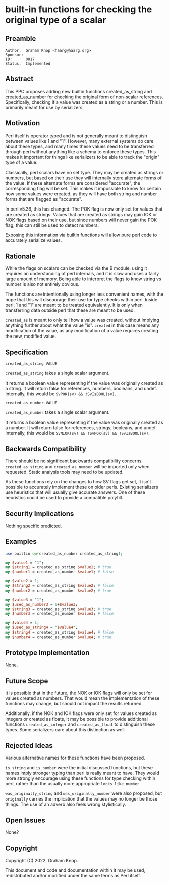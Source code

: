 # built-in functions for checking the original type of a scalar

## Preamble

    Author:  Graham Knop <haarg@haarg.org>
    Sponsor:
    ID:      0017
    Status:  Implemented

## Abstract

This PPC proposes adding new builtin functions created_as_string and
created_as_number for checking the original form of non-scalar references.
Specifically, checking if a value was created as a string or a number. This
is primarily meant for use by serializers.

## Motivation

Perl itself is operator typed and is not generally meant to distinguish
between values like 1 and "1". However, many external systems do care about
these types, and many times these values need to be transferred through perl
without anything like a schema to enforce these types. This makes it important
for things like serializers to be able to track the "origin" type of a value.

Classically, perl scalars have no set type. They may be created as strings or
numbers, but based on their use they will internally store alternate forms of
the value. If these alternate forms are considered "accurate", the
corresponding flag will be set. This makes it impossible to know for certain
how some values were created, as they will have both string and number forms
that are flagged as "accurate".

In perl v5.36, this has changed. The POK flag is now only set for values that
are created as strings. Values that are created as strings may gain IOK or NOK
flags based on their use, but since numbers will never gain the POK flag, this
can still be used to detect numbers.

Exposing this information via builtin functions will allow pure perl code to
accurately serialize values.

## Rationale

While the flags on scalars can be checked via the B module, using it requires
an understanding of perl internals, and it is slow and uses a fairly large
amount of memory. Being able to interpret the flags to know string vs number
is also not entirely obvious.

The functions are intentionally using longer less convenient names, with the
hope that this will discourage their use for type checks within perl. Inside
perl, 1 and "1" are meant to be treated equivalently. It is only when
transferring data outside perl that these are meant to be used.

`created_as` is meant to only tell how a value was created, without implying
anything further about what the value "is". `created` in this case means any
modification of the value, as any modification of a value requires creating
the new, modified value.

## Specification

    created_as_string VALUE

`created_as_string` takes a single scalar argument.

It returns a boolean value representing if the value was originally created as
a string. It will return false for references, numbers, booleans, and undef.
Internally, this would be `SvPOK(sv) && !SvIsBOOL(sv)`.

    created_as_number VALUE

`created_as_number` takes a single scalar argument.

It returns a boolean value representing if the value was originally created as
a number. It will return false for references, strings, booleans, and undef.
Internally, this would be `SvNIOK(sv) && !SvPOK(sv) && !SvIsBOOL(sv)`.

## Backwards Compatibility

There should be no significant backwards compatibility concerns.
`created_as_string` and `created_as_number` will be imported only when
requested. Static analysis tools may need to be updated.

As these functions rely on the changes to how SV flags get set, it isn't
possible to accurately implement these on older perls. Existing serializers
use heuristics that will usually give accurate answers. One of these heuristics
could be used to provide a compatible polyfill.

## Security Implications

Nothing specific predicted.

## Examples
```perl
use builtin qw(created_as_number created_as_string);

my $value1 = "1";
my $string1 = created_as_string $value1; # true
my $number1 = created_as_number $value1; # false

my $value2 = 1;
my $string2 = created_as_string $value2; # false
my $number2 = created_as_number $value2; # true

my $value3 = "1";
my $used_as_number3 = 0+$value3;
my $string3 = created_as_string $value3; # true
my $number3 = created_as_number $value3; # false

my $value4 = 1;
my $used_as_string4 = "$value4";
my $string4 = created_as_string $value4; # false
my $number4 = created_as_number $value4; # true
```

## Prototype Implementation

None.

## Future Scope

It is possible that in the future, the NOK or IOK flags will only be set for
values created as numbers. That would mean the implementation of these
functions may change, but should not impact the results returned.

Additionally, if the NOK and IOK flags were only set for values created as
integers or created as floats, it may be possible to provide additional
functions `created_as_integer` and `created_as_float` to distinguish these
types. Some serializers care about this distinction as well.

## Rejected Ideas

Various alternative names for these functions have been proposed.

`is_string` and `is_number` were the initial discussed functions, but these
names imply stronger typing than perl is really meant to have. They would more
strongly encourage using these functions for type checking within perl, rather
than the usually more appropriate `looks_like_number`.

`was_originally_string` and `was_originally_number` were also proposed, but
`originally` carries the implication that the values may no longer be those
things. The use of an adverb also feels wrong stylistically.

## Open Issues

None?

## Copyright

Copyright (C) 2022, Graham Knop.

This document and code and documentation within it may be used, redistributed
and/or modified under the same terms as Perl itself.
